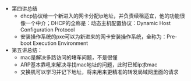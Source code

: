 - 第四讲总结
  + dhcp协议给一个新进入的网卡分配ip地址，并负责续租适宜，他的功能很像一个中介；DHCP的全称是：动态主机配置协议：Dynamic Host Configuration Protocol
  + 安装操作系统的pxe可以为新进来的网卡安装操作系统，全称为：Pre-boot Execution Environment
- 第五讲总结：
  + mac是解决多路访问的堵车问题，不是很懂
  + ARP基本靠吼来解决寻找mac地址的问题，此时已知ip求mac
  + 交换机可以学习并记下地址，将来用来更精准的转发局域网里面的请求